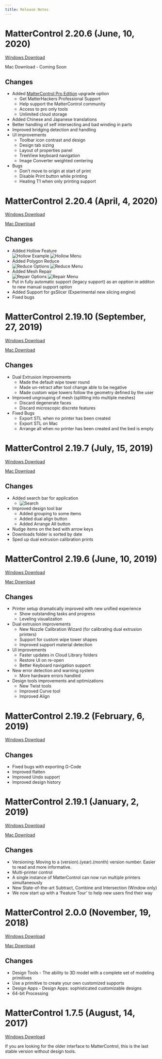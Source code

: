 ```yaml
---
title: Release Notes
---
```


# MatterControl 2.20.6 (June, 10, 2020)
[Windows Download](https://mattercontrol.appspot.com/downloads/development/ag9zfm1hdHRlcmNvbnRyb2xyOwsSB1Byb2plY3QY6gcMCxINUHVibGljUmVsZWFzZRiAgNDuwJ_jCAwLEgZVcGxvYWQYgIDQmbSugwsM)

Mac Download - Coming Soon

## Changes

- Added [MatterControl Pro Edition](https://www.matterhackers.com/store/l/mattercontrol-pro-edition) upgrade option
  - Get MatterHackers Professional Support
  - Help support the MatterControl community
  - Access to pro only tools
  - Unlimited cloud storage
- Added  Chinese and Japanese translations
- Better handling of self intersecting and bad winding in parts
- Improved bridging detection and handling
- UI improvements
  - Toolbar icon contrast and design
  -	Design tab sizing
  - Layout of properties panel
  - TreeView keyboard navigation
  - Image Converter weighted centering
- Bugs
  - Don’t move to origin at start of print
  -	Disable Print button while printing
  -	Heating T1 when only printing support

# MatterControl 2.20.4 (April, 4, 2020)
[Windows Download](https://mattercontrol.appspot.com/downloads/development/ag9zfm1hdHRlcmNvbnRyb2xyOwsSB1Byb2plY3QY6gcMCxINUHVibGljUmVsZWFzZRiAgNDitZ7GCgwLEgZVcGxvYWQYgIDQromy-AoM)

[Mac Download](https://mattercontrol.appspot.com/downloads/development/ag9zfm1hdHRlcmNvbnRyb2xyOwsSB1Byb2plY3QY7AcMCxINUHVibGljUmVsZWFzZRiAgNDI4MDrCwwLEgZVcGxvYWQYgIDQzuy_-QsM)

## Changes

* Added Hollow Feature  
 ![Hollow Example](https://lh3.googleusercontent.com/-ImcYYK1I3P7tvxJXLRYDitBkc2xfXD0mElN3tiX8mZk1-Qe0Gxm5TtXXzC-Er756XajqOPpu7HFEuflNCnbZZqEzg=w220) ![Hollow Menu](https://lh3.googleusercontent.com/JiCUdiJx0eboPJk2cQH3dMOvlrFsFcz7OK-v9nG3G8ztDDHovXw--xaDsN8-HbFhFfAz5jSFKHUNQwnee5WXRNApH2M=w120)
* Added Polygon Reduce  
![Reduce Options](https://lh3.googleusercontent.com/h6opzhbdA352u9JFtIcqPnrnJC4JjcoVehdFstGZHe1gu7qiupQ8KAYrngTORjSyUerGlxhX48sGHLlwF2AoPjG0ifw=w220) ![Reduce Menu](https://lh3.googleusercontent.com/Pw2RYm45dFljKfmAq65378bpwULWxH857_Gz_SB95JLsmQYF3YmhOJ-XFEtWqWcFcK4weNLmz2hnVggk_85jWFDE=w120) 
* Added Mesh Repair  
 ![Repair Options](https://lh3.googleusercontent.com/C-fT1jQ-z1oOU1uBzWNLCN2IsAGOGAmJdhmUKqQLhC3p9_WdeKFDNKSoTGb4U8RRDdYk2ZRbWJ2FbjfNKzo6ii6v=w220) ![Repair Menu](https://lh3.googleusercontent.com/uQ8uaWvzremfTd7jkSu7OhKURHfvyEAFtbT1_KaTL1wgSrSUOjjQ0tm1a6uROpe6JZwC50HvdB4bJcGq8XqGAUMwmg=w120) 
* Put in fully automatic support (legacy support) as an opption in additon to new manual support option
* Added Support for gsSlicer (Experimental new slicing engine)
* Fixed bugs

# MatterControl 2.19.10 (September, 27, 2019)
[Windows Download](https://mattercontrol.appspot.com/downloads/development/ag9zfm1hdHRlcmNvbnRyb2xyOwsSB1Byb2plY3QY6gcMCxINUHVibGljUmVsZWFzZRiAgJDX6u_ICAwLEgZVcGxvYWQYgIDQsJO5jggM)

[Mac Download](https://mattercontrol.appspot.com/downloads/development/ag9zfm1hdHRlcmNvbnRyb2xyOwsSB1Byb2plY3QY7AcMCxINUHVibGljUmVsZWFzZRiAgJDnoZqsCwwLEgZVcGxvYWQYgIDQiLCwtAgM)

## Changes

* Dual Extrusion Improvements
    * Made the default wipe tower round
    * Made un-retract after tool change able to be negative
    * Made custom wipe towers follow the geometry defined by the user
* Improved ungrouping of mesh (splitting into multiple meshes)
    * Discard degenerate faces
    * Discard microscopic discrete features
* Fixed Bugs
    * Export STL when no printer has been created
    * Export STL on Mac
    * Arrange all when no printer has been created and the bed is empty

# MatterControl 2.19.7 (July, 15, 2019)
[Windows Download](https://mattercontrol.appspot.com/downloads/development/ag9zfm1hdHRlcmNvbnRyb2xyOwsSB1Byb2plY3QY6gcMCxINUHVibGljUmVsZWFzZRiAgJDb5NzbCAwLEgZVcGxvYWQYgICQp9-hnAgM)

[Mac Download](https://mattercontrol.appspot.com/downloads/development/ag9zfm1hdHRlcmNvbnRyb2xyOwsSB1Byb2plY3QY7AcMCxINUHVibGljUmVsZWFzZRiAgJCbheGPCgwLEgZVcGxvYWQYgICQp7mfqgsM)

## Changes

* Added search bar for application
    * ![Search](https://lh3.googleusercontent.com/pAN6dqaGJJZs0cVZZDtkY40IlLXeoHNFmoovzivkGdhzCwN65wuqQdYvguoVo7SewCNl33mbLMd__OVw6BJhhV1n)
* Improved design tool bar
    * Added grouping to some items
    * Added dual align button
    * Added Arrange All button
* Nudge items on the bed with arrow keys
* Downloads folder is sorted by date
* Sped up dual extrusion calibration prints

# MatterControl 2.19.6 (June, 10, 2019)
[Windows Download](https://mattercontrol.appspot.com/downloads/development/ag9zfm1hdHRlcmNvbnRyb2xyOwsSB1Byb2plY3QY6gcMCxINUHVibGljUmVsZWFzZRiAgICj88eNCQwLEgZVcGxvYWQYgICQ6-PE6woM)

[Mac Download](https://mattercontrol.appspot.com/downloads/development/ag9zfm1hdHRlcmNvbnRyb2xyOwsSB1Byb2plY3QY7AcMCxINUHVibGljUmVsZWFzZRiAgIDYrveUCgwLEgZVcGxvYWQYgICQq76l2AkM)

## Changes

* Printer setup dramatically improved with new unified experience
    * Show outstanding tasks and progress
    * Leveling visualization
* Dual extrusion improvements 
    * New Nozzle Calibration Wizard (for calibrating dual extrusion printers)
    * Support for custom wipe tower shapes
    * Improved support material detection
* UI improvements
    * Faster updates in Cloud Library folders
    * Restore UI on re-open
    * Better Keyboard navigation support
* New error detection and warning system
    * More hardware errors handled
* Design tools improvements and optimizations
    * New Twist tools 
    * Improved Curve tool
    * Improved Align

# MatterControl 2.19.2 (February, 6, 2019)
[Windows Download](https://mattercontrol.appspot.com/downloads/development/ag9zfm1hdHRlcmNvbnRyb2xyOwsSB1Byb2plY3QY6gcMCxINUHVibGljUmVsZWFzZRiAgICt8ISVCgwLEgZVcGxvYWQYgICA_ZPAggoM)

## Changes

* Fixed bugs with exporting G-Code
* Improved flatten
* Improved Undo support
* Improved design history

# MatterControl 2.19.1 (January, 2, 2019)
[Windows Download](https://mattercontrol.appspot.com/downloads/development/ag9zfm1hdHRlcmNvbnRyb2xyOwsSB1Byb2plY3QY6gcMCxINUHVibGljUmVsZWFzZRiAgIC17KWBCgwLEgZVcGxvYWQYgICAzeeZlQoM)

[Mac Download](https://mattercontrol.appspot.com/downloads/development/ag9zfm1hdHRlcmNvbnRyb2xyOwsSB1Byb2plY3QY7AcMCxINUHVibGljUmVsZWFzZRiAgICY9dKCCgwLEgZVcGxvYWQYgICA2Oq1kAoM)

## Changes
* Versioning: Moving to a (version).(year).(month) version number. Easier to read and more informative.
* Multi-printer control
* A single instance of MatterControl can now run multiple printers simultaneously
* New State-of-the-art Subtract, Combine and Intersection (Window only)
* We now start up with a 'Feature Tour' to help new users find their way

# MatterControl 2.0.0 (November, 19, 2018)
[Windows Download](https://mattercontrol.appspot.com/downloads/development/ag9zfm1hdHRlcmNvbnRyb2xyOwsSB1Byb2plY3QY6gcMCxINUHVibGljUmVsZWFzZRiAgIC1rPiMCgwLEgZVcGxvYWQYgICAtezqjgoM)

[Mac Download](https://mattercontrol.appspot.com/downloads/development/ag9zfm1hdHRlcmNvbnRyb2xyOwsSB1Byb2plY3QY7AcMCxINUHVibGljUmVsZWFzZRiAgICY3u-ICgwLEgZVcGxvYWQYgICAmPmLnAoM)

## Changes
* Design Tools - The ability to 3D model with a complete set of modeling primitives
* Use a primitive to create your own customized supports
* Design Apps - Design Apps: sophisticated customizable designs
* 64-bit Processing

# MatterControl 1.7.5 (August, 14, 2017)
[Windows Download](https://mattercontrol.appspot.com/downloads/development/ag9zfm1hdHRlcmNvbnRyb2xyOwsSB1Byb2plY3QY6gcMCxINUHVibGljUmVsZWFzZRiAgICGgYiLCgwLEgZVcGxvYWQYgICAps6mhwoM)

If you are looking for the older interface to MatterControl, this is the last stable version without design tools.
